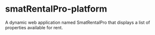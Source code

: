# smatRentalPro-platform
A dynamic web application named SmatRentalPro that displays a list of properties available for rent.
